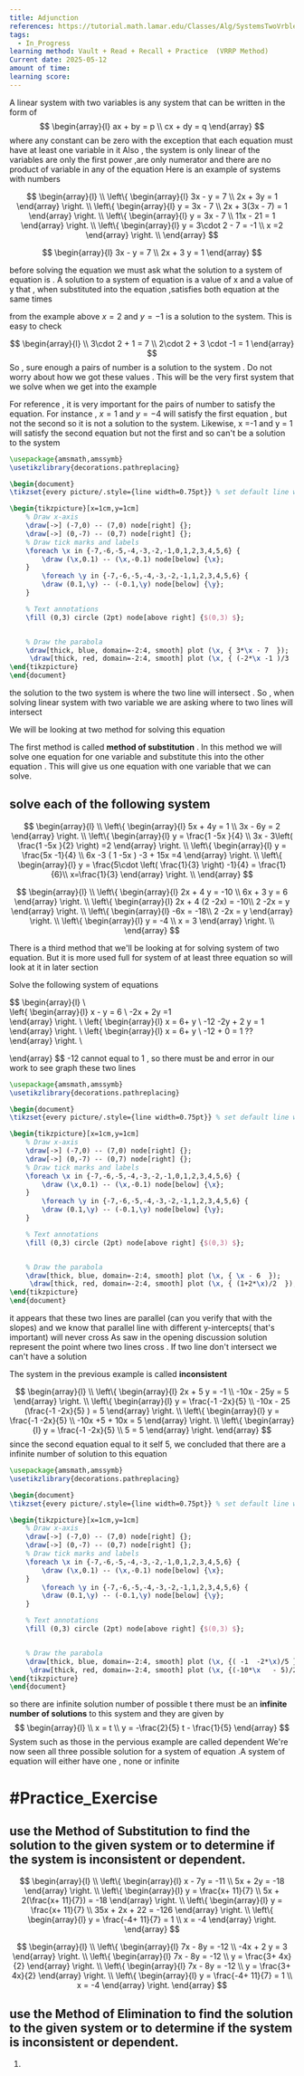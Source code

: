 ```yaml
---
title: Adjunction
references: https://tutorial.math.lamar.edu/Classes/Alg/SystemsTwoVrble.aspx
tags:
  - In_Progress
learning method: Vault + Read + Recall + Practice  (VRRP Method)
Current date: 2025-05-12
amount of time: 
learning score:
---
```

A linear system with two variables is any system that can be written in the form of 
$$
\begin{array}{l}  
ax + by =  p    \\
cx  + dy  = q 
\end{array}
$$
where any constant can be zero with the exception that each equation must have at least one variable in it 
Also , the system is only linear  of the variables are only the first power ,are only numerator and there are no product of variable in any of the equation 
Here is an example of systems with numbers  

$$ 
\begin{array}{l} \\  
\left\{ \begin{array}{l}
3x - y  =  7  \\ 
 2x  + 3y  = 1  
\end{array} \right. \\ 
\left\{ \begin{array}{l}
y  =  3x   - 7 \\
 2x  + 3(3x   - 7)  = 1  
\end{array} \right. \\ 
\left\{ \begin{array}{l}
y  =  3x   - 7 \\
11x  - 21  = 1  
\end{array} \right.  \\
\left\{ \begin{array}{l}
y  =  3\cdot  2   - 7    = -1 \\
x  =2  
\end{array} \right. \\
\end{array}
$$

$$
\begin{array}{l}  
3x - y =  7  \\
2x + 3 y = 1  
\end{array}
$$


before solving the equation we must ask what the solution to a system of equation is . A solution to a system of equation is a value of x and a value of y that , when substituted into the equation ,satisfies both equation at the same times 

from the example above  $x = 2$ and $y = -1$ is a solution to the system. This is easy to check 

$$
\begin{array}{l} \\
3\cdot 2 + 1   =  7  \\
2\cdot 2  + 3 \cdot -1 = 1  
\end{array}
$$
So , sure enough a pairs of number is a solution to the system . Do not worry about how we got these values . This will be the very first system that we solve when we get into the example 

For reference , it is very important for the pairs of number to satisfy the equation. For instance , $x=1$ and $y=-4$ will satisfy the first equation , but not the second so it is not a solution to the system. Likewise,  x =-1 and y = 1 will satisfy the second equation but not the first and so can't be a solution to the system



```tikz
\usepackage{amsmath,amssymb}
\usetikzlibrary{decorations.pathreplacing}

\begin{document}
\tikzset{every picture/.style={line width=0.75pt}} % set default line width

\begin{tikzpicture}[x=1cm,y=1cm]
    % Draw x-axis
    \draw[->] (-7,0) -- (7,0) node[right] {};
    \draw[->] (0,-7) -- (0,7) node[right] {};
    % Draw tick marks and labels
    \foreach \x in {-7,-6,-5,-4,-3,-2,-1,0,1,2,3,4,5,6} {
        \draw (\x,0.1) -- (\x,-0.1) node[below] {\x};
    }
        \foreach \y in {-7,-6,-5,-4,-3,-2,-1,1,2,3,4,5,6} {
        \draw (0.1,\y) -- (-0.1,\y) node[below] {\y};
    }

    % Text annotations  
    \fill (0,3) circle (2pt) node[above right] {$(0,3) $};


    % Draw the parabola
    \draw[thick, blue, domain=-2:4, smooth] plot (\x, { 3*\x - 7  }); 
     \draw[thick, red, domain=-2:4, smooth] plot (\x, { (-2*\x -1 )/3  }); 
\end{tikzpicture}
\end{document}


``` 

the solution to the two system is where the two line will intersect . So , when solving linear system with two variable we are asking where to two lines will intersect 

We will be looking at two method for solving this equation 

The first method is called **method of substitution** . In this method we will solve one equation for one variable and substitute this into the other equation . This will give us one equation with one variable that we can solve.


## solve each of the following system 



$$ 
\begin{array}{l} \\  
\left\{ \begin{array}{l}
5x +  4y  = 1       \\
3x  -  6y  = 2 
\end{array} \right. \\ 
\left\{ \begin{array}{l}
y =  \frac{1  -5x }{4}   \\
3x  - 3\left( \frac{1  -5x }{2} \right)  =2 
\end{array} \right. \\ 
\left\{ \begin{array}{l} 
y =  \frac{5x -1}{4}   \\
6x     -3  ( 1  -5x ) -3  +  15x  =4  
\end{array} \right.  \\
\left\{ \begin{array}{l}
y =  \frac{5\cdot \left( \frac{1}{3} \right) -1}{4}    = \frac{1}{6}\\
x=\frac{1}{3}
\end{array} \right. \\
\end{array}
$$




$$ 
\begin{array}{l} \\  
\left\{ \begin{array}{l}
2x + 4 y =  -10     \\
6x +  3 y =  6 
\end{array} \right. \\ 
\left\{ \begin{array}{l}
2x + 4 (2 -2x) =  -10\\  
2 -2x    = y 
\end{array} \right. \\ 
\left\{ \begin{array}{l} 
-6x  =  -18\\  
2 -2x    = y 
\end{array} \right.  \\
\left\{ \begin{array}{l}
y =  -4   \\
x  = 3 
\end{array} \right. \\
\end{array}
$$




There is a third method that we'll  be looking at for solving system of two equation. But it is more used full for system of at least three equation so will look at it in later section 

Solve the following system of equations 


$$ 
\begin{array}{l} \\  
\left\{ \begin{array}{l}
x - y = 6  \\
-2x  +  2y  =1  
\end{array} \right. \\ 
\left\{ \begin{array}{l}
x = 6+ y     \\
   -12   -2y  + 2 y  = 1 
\end{array} \right. \\ 
\left\{ \begin{array}{l} 
x = 6+ y     \\
   -12  + 0 = 1  ?? 
\end{array} \right.  \\

\end{array}
$$
-12  cannot equal to 1 , so there must be and error in our  work  to see graph these two lines 



```tikz
\usepackage{amsmath,amssymb}
\usetikzlibrary{decorations.pathreplacing}

\begin{document}
\tikzset{every picture/.style={line width=0.75pt}} % set default line width

\begin{tikzpicture}[x=1cm,y=1cm]
    % Draw x-axis
    \draw[->] (-7,0) -- (7,0) node[right] {};
    \draw[->] (0,-7) -- (0,7) node[right] {};
    % Draw tick marks and labels
    \foreach \x in {-7,-6,-5,-4,-3,-2,-1,0,1,2,3,4,5,6} {
        \draw (\x,0.1) -- (\x,-0.1) node[below] {\x};
    }
        \foreach \y in {-7,-6,-5,-4,-3,-2,-1,1,2,3,4,5,6} {
        \draw (0.1,\y) -- (-0.1,\y) node[below] {\y};
    }

    % Text annotations  
    \fill (0,3) circle (2pt) node[above right] {$(0,3) $};


    % Draw the parabola
    \draw[thick, blue, domain=-2:4, smooth] plot (\x, { \x - 6  }); 
     \draw[thick, red, domain=-2:4, smooth] plot (\x, { (1+2*\x)/2  }); 
\end{tikzpicture}
\end{document}


``` 
it appears that these two lines are parallel (can you verify that with the slopes) and we know that parallel line with different y-intercepts( that's important) will never cross 
As saw in the opening discussion solution represent the point where two lines cross . If two line don't intersect we can't have a solution 

The system in the previous example is called **inconsistent** 

$$
\begin{array}{l} \\
\left\{ \begin{array}{l}
2x +  5 y  = -1   \\
-10x  - 25y =  5  
\end{array} \right. \\ 
\left\{ \begin{array}{l}
y =  \frac{-1  -2x}{5}  \\
-10x  - 25 (\frac{-1  -2x}{5}  )   =   5 
\end{array} \right.  \\
\left\{ \begin{array}{l}
y =  \frac{-1  -2x}{5}  \\
-10x +5 + 10x  =   5 
\end{array} \right. \\ 
\left\{ \begin{array}{l}
y =  \frac{-1  -2x}{5}  \\
5  =   5 
\end{array} \right.
\end{array}
$$
since the second equation  equal to it self 5, we concluded that there are a infinite number of solution to this equation  

```tikz
\usepackage{amsmath,amssymb}
\usetikzlibrary{decorations.pathreplacing}

\begin{document}
\tikzset{every picture/.style={line width=0.75pt}} % set default line width

\begin{tikzpicture}[x=1cm,y=1cm]
    % Draw x-axis
    \draw[->] (-7,0) -- (7,0) node[right] {};
    \draw[->] (0,-7) -- (0,7) node[right] {};
    % Draw tick marks and labels
    \foreach \x in {-7,-6,-5,-4,-3,-2,-1,0,1,2,3,4,5,6} {
        \draw (\x,0.1) -- (\x,-0.1) node[below] {\x};
    }
        \foreach \y in {-7,-6,-5,-4,-3,-2,-1,1,2,3,4,5,6} {
        \draw (0.1,\y) -- (-0.1,\y) node[below] {\y};
    }

    % Text annotations  
    \fill (0,3) circle (2pt) node[above right] {$(0,3) $};


    % Draw the parabola
    \draw[thick, blue, domain=-2:4, smooth] plot (\x, {( -1  -2*\x)/5 }); 
     \draw[thick, red, domain=-2:4, smooth] plot (\x, {(-10*\x   - 5)/25 }); 
\end{tikzpicture}
\end{document}


``` 
so there are infinite solution  number of possible t there must be an **infinite number of solutions** to this system and they are given by 
$$
\begin{array}{l} \\
x = t  \\
y =  -\frac{2}{5} t   - \frac{1}{5}
\end{array}
$$
System such as those in the pervious example are called dependent 
We're now seen all three possible solution for a system of equation .A system of equation  will either have one , none or infinite 



# #Practice_Exercise  


## use the Method of Substitution to find the solution to the given system or to determine if the system is inconsistent or dependent. 
$$
\begin{array}{l} \\
\left\{ \begin{array}{l}
x - 7y = -11   \\
5x + 2y =  -18  
\end{array} \right. \\ 
\left\{ \begin{array}{l}
y   =  \frac{x+ 11}{7} \\
5x  + 2(\frac{x+ 11}{7}) =  -18 
\end{array} \right.  \\
\left\{ \begin{array}{l}
y   =  \frac{x+ 11}{7} \\
35x  +   2x + 22  =  -126  
\end{array} \right. \\ 
\left\{ \begin{array}{l}
y =  \frac{-4+ 11}{7}  = 1 \\
x  = -4 
\end{array} \right.
\end{array}
$$



$$
\begin{array}{l} \\
\left\{ \begin{array}{l}
7x - 8y =  -12   \\
-4x + 2 y = 3 
\end{array} \right. \\ 
\left\{ \begin{array}{l}
7x - 8y =  -12   \\
y  =  \frac{3+ 4x}{2}
\end{array} \right.  \\
\left\{ \begin{array}{l}
7x - 8y =  -12   \\
y  =  \frac{3+ 4x}{2}
\end{array} \right. \\ 
\left\{ \begin{array}{l}
y =  \frac{-4+ 11}{7}  = 1 \\
x  = -4 
\end{array} \right.
\end{array}
$$

## use the Method of Elimination to find the solution to the given system or to determine if the system is inconsistent or dependent.

1. 